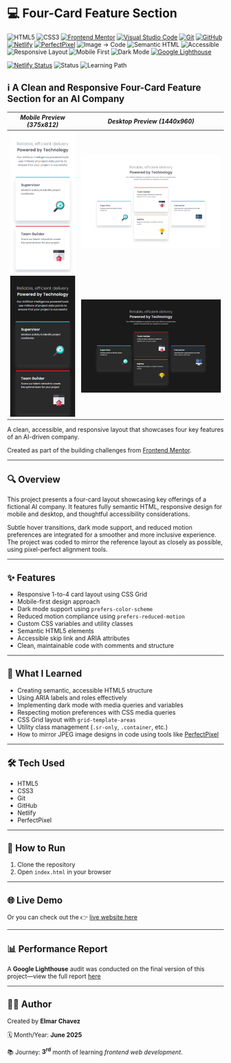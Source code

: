 # 💻 Four-Card Feature Section

![HTML5](https://img.shields.io/badge/HTML5-E34F26?style=for-the-badge&logo=html5&logoColor=white)
![CSS3](https://img.shields.io/badge/CSS3-1572B6?style=for-the-badge&logo=css3&logoColor=white)
[![Frontend Mentor](https://img.shields.io/badge/Frontend%20Mentor-3e54a3?style=for-the-badge&logo=frontendmentor&logoColor=white)](https://www.frontendmentor.io/)
[![Visual Studio Code](https://img.shields.io/badge/VS%20Code-007ACC?style=for-the-badge&logo=visual-studio-code&logoColor=white)](https://code.visualstudio.com/)
[![Git](https://img.shields.io/badge/Git-F05032?style=for-the-badge&logo=git&logoColor=white)](https://git-scm.com/)
[![GitHub](https://img.shields.io/badge/GitHub-181717?style=for-the-badge&logo=github&logoColor=white)](https://github.com/)
[![Netlify](https://img.shields.io/badge/Netlify-00C7B7?style=for-the-badge&logo=netlify&logoColor=white)](https://www.netlify.com/)
[![PerfectPixel](https://img.shields.io/badge/PerfectPixel-F56C94?style=for-the-badge)](https://chrome.google.com/webstore/detail/perfectpixel-by-welldonecod/dkaagdgjmgdmbnecmcefdhjekcoceebi)
![Image → Code](https://img.shields.io/badge/Image%20→%20Code-✔️-6a1b9a?style=for-the-badge&labelColor=2e003e&logoColor=white)
![Semantic HTML](https://img.shields.io/badge/Semantic%20HTML-ff9800?style=for-the-badge)
![Accessible](https://img.shields.io/badge/Accessibility-A11Y-0052cc?style=for-the-badge)
![Responsive Layout](https://img.shields.io/badge/Responsive%20Layout-Full%20Support-blue?style=for-the-badge)
![Mobile First](https://img.shields.io/badge/Mobile--First-Design-orange?style=for-the-badge)
![Dark Mode](https://img.shields.io/badge/Dark--Mode-Available-111?style=for-the-badge&logo=halfbrickstudios&logoColor=white)
[![Google Lighthouse](https://img.shields.io/badge/Lighthouse-Audit-00B0FF?style=for-the-badge&logo=lighthouse&logoColor=white)](./lighthouse/google-lighthouse-evaluation.pdf)

[![Netlify Status](https://api.netlify.com/api/v1/badges/e6c40eff-4412-41e3-ba56-522caa2bd82c/deploy-status)](https://four-card-feature-section-fm-jiro.netlify.app/)
![Status](https://img.shields.io/badge/status-complete-brightgreen)
![Learning Path](https://img.shields.io/badge/learning%20path-month%203-blue)

## ℹ️ A Clean and Responsive Four-Card Feature Section for an AI Company

| _Mobile Preview (375x812)_                            | _Desktop Preview (1440x960)_                             |
| ----------------------------------------------------- | -------------------------------------------------------- |
| ![Mobile](./img/site-preview-mobile_375x812.png)      | ![Desktop](./img/site-preview-desktop_1440x960.png)      |
| ![Mobile](./img/site-preview-mobile-dark_375x812.png) | ![Desktop](./img/site-preview-desktop-dark_1440x960.png) |

A clean, accessible, and responsive layout that showcases four key features of an AI-driven company.

Created as part of the building challenges from [Frontend Mentor](https://www.frontendmentor.io/).

---

## 🔍 Overview

This project presents a four-card layout showcasing key offerings of a fictional AI company. It features fully semantic HTML, responsive design for mobile and desktop, and thoughtful accessibility considerations.

Subtle hover transitions, dark mode support, and reduced motion preferences are integrated for a smoother and more inclusive experience. The project was coded to mirror the reference layout as closely as possible, using pixel-perfect alignment tools.

---

## ✨ Features

- Responsive 1-to-4 card layout using CSS Grid
- Mobile-first design approach
- Dark mode support using `prefers-color-scheme`
- Reduced motion compliance using `prefers-reduced-motion`
- Custom CSS variables and utility classes
- Semantic HTML5 elements
- Accessible skip link and ARIA attributes
- Clean, maintainable code with comments and structure

---

## 🧠 What I Learned

- Creating semantic, accessible HTML5 structure
- Using ARIA labels and roles effectively
- Implementing dark mode with media queries and variables
- Respecting motion preferences with CSS media queries
- CSS Grid layout with `grid-template-areas`
- Utility class management (`.sr-only`, `.container`, etc.)
- How to mirror JPEG image designs in code using tools like [PerfectPixel](https://chrome.google.com/webstore/detail/perfectpixel-by-welldonecod/dkaagdgjmgdmbnecmcefdhjekcoceebi)

---

## 🛠️ Tech Used

- HTML5
- CSS3
- Git
- GitHub
- Netlify
- PerfectPixel

---

## 🚀 How to Run

1. Clone the repository
2. Open `index.html` in your browser

---

## 🌐 Live Demo

Or you can check out the 👉 [live website here](https://four-card-feature-section-fm-jiro.netlify.app/)

---

## 📊 Performance Report

A **Google Lighthouse** audit was conducted on the final version of this project—view the full report [here](./lighthouse/google-lighthouse-evaluation.pdf)

---

## 🧑‍💻 Author

Created by **Elmar Chavez**

🗓️ Month/Year: **June 2025**

📚 Journey: **3<sup>rd</sup>** month of learning _frontend web development_.
